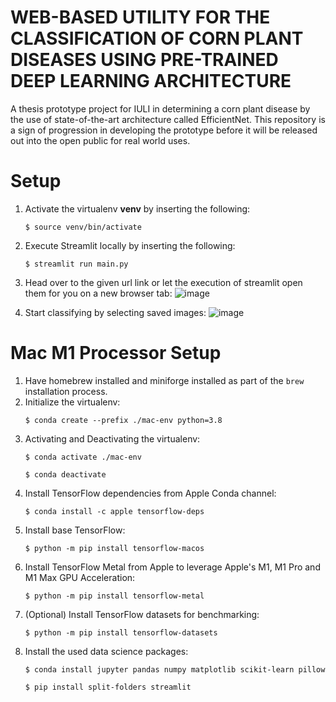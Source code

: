 # WEB-BASED UTILITY FOR THE CLASSIFICATION OF CORN PLANT DISEASES USING PRE-TRAINED DEEP LEARNING ARCHITECTURE

A thesis prototype project for IULI in determining a corn plant disease by the use of state-of-the-art architecture called EfficientNet. This repository is a sign of progression in developing the prototype before it will be released out into the open public for real world uses.

# Setup
1. Activate the virtualenv **venv** by inserting the following:
    ```
    $ source venv/bin/activate
    ```
2. Execute Streamlit locally by inserting the following:
    ```
    $ streamlit run main.py
    ```
3. Head over to the given url link or let the execution of streamlit open them for you on a new browser tab:
  ![image](https://user-images.githubusercontent.com/22772929/164340370-7f9a7201-1fbe-45f4-821c-822782e5d425.png)

4. Start classifying by selecting saved images:
  ![image](https://user-images.githubusercontent.com/22772929/164340526-486ef3f2-bee8-4510-b435-43104de491d5.png)

# Mac M1 Processor Setup
1. Have homebrew installed and miniforge installed as part of the `brew` installation process.
2. Initialize the virtualenv:
    ```
    $ conda create --prefix ./mac-env python=3.8
    ```
3. Activating and Deactivating the virtualenv:
    ```
    $ conda activate ./mac-env
    ```
    ```
    $ conda deactivate
    ```
4. Install TensorFlow dependencies from Apple Conda channel:
    ```
    $ conda install -c apple tensorflow-deps
    ```
5. Install base TensorFlow:
    ```
    $ python -m pip install tensorflow-macos
    ```
6. Install TensorFlow Metal from Apple to leverage Apple's M1, M1 Pro and M1 Max GPU Acceleration:
    ```
    $ python -m pip install tensorflow-metal
    ```
7. (Optional) Install TensorFlow datasets for benchmarking:
    ```
    $ python -m pip install tensorflow-datasets
    ```
8. Install the used data science packages:
    ```
    $ conda install jupyter pandas numpy matplotlib scikit-learn pillow
    ```
    ```
    $ pip install split-folders streamlit
    ```